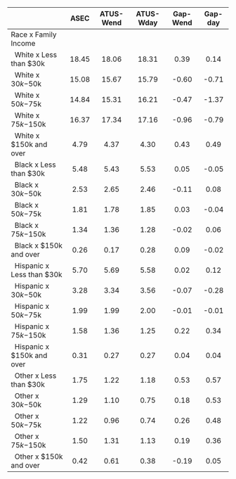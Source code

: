 
|                      |         ASEC |    ATUS-Wend |    ATUS-Wday |     Gap-Wend |      Gap-day |
| -------------------- | :----------: | :----------: | :----------: | :----------: | :----------: |
| Race x Family Income |              |              |              |              |              |
| &nbsp;&nbsp;White x Less than $30k |        18.45 |        18.06 |        18.31 |         0.39 |         0.14 |
| &nbsp;&nbsp;White x $30k-$50k |        15.08 |        15.67 |        15.79 |        -0.60 |        -0.71 |
| &nbsp;&nbsp;White x $50k-$75k |        14.84 |        15.31 |        16.21 |        -0.47 |        -1.37 |
| &nbsp;&nbsp;White x $75k-$150k |        16.37 |        17.34 |        17.16 |        -0.96 |        -0.79 |
| &nbsp;&nbsp;White x $150k and over |         4.79 |         4.37 |         4.30 |         0.43 |         0.49 |
| &nbsp;&nbsp;Black x Less than $30k |         5.48 |         5.43 |         5.53 |         0.05 |        -0.05 |
| &nbsp;&nbsp;Black x $30k-$50k |         2.53 |         2.65 |         2.46 |        -0.11 |         0.08 |
| &nbsp;&nbsp;Black x $50k-$75k |         1.81 |         1.78 |         1.85 |         0.03 |        -0.04 |
| &nbsp;&nbsp;Black x $75k-$150k |         1.34 |         1.36 |         1.28 |        -0.02 |         0.06 |
| &nbsp;&nbsp;Black x $150k and over |         0.26 |         0.17 |         0.28 |         0.09 |        -0.02 |
| &nbsp;&nbsp;Hispanic x Less than $30k |         5.70 |         5.69 |         5.58 |         0.02 |         0.12 |
| &nbsp;&nbsp;Hispanic x $30k-$50k |         3.28 |         3.34 |         3.56 |        -0.07 |        -0.28 |
| &nbsp;&nbsp;Hispanic x $50k-$75k |         1.99 |         1.99 |         2.00 |        -0.01 |        -0.01 |
| &nbsp;&nbsp;Hispanic x $75k-$150k |         1.58 |         1.36 |         1.25 |         0.22 |         0.34 |
| &nbsp;&nbsp;Hispanic x $150k and over |         0.31 |         0.27 |         0.27 |         0.04 |         0.04 |
| &nbsp;&nbsp;Other x Less than $30k |         1.75 |         1.22 |         1.18 |         0.53 |         0.57 |
| &nbsp;&nbsp;Other x $30k-$50k |         1.29 |         1.10 |         0.75 |         0.18 |         0.53 |
| &nbsp;&nbsp;Other x $50k-$75k |         1.22 |         0.96 |         0.74 |         0.26 |         0.48 |
| &nbsp;&nbsp;Other x $75k-$150k |         1.50 |         1.31 |         1.13 |         0.19 |         0.36 |
| &nbsp;&nbsp;Other x $150k and over |         0.42 |         0.61 |         0.38 |        -0.19 |         0.05 |

